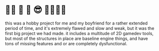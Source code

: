 # 🖕🖕 🍺 💪 😎 🚬🚬🖕🖕

this was a hobby project for me and my boyfriend for a rather extended period of time, and it's extremely flawed and slow and weak, but it was the first big project we had made.
it includes a multitude of 2D gamedev tools, but most of the structures in place are baseline engine things, and have tons of missing features and or are completely dysfunctional.
